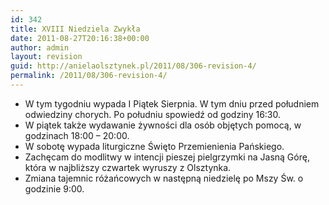 ```yaml
---
id: 342
title: XVIII Niedziela Zwykła
date: 2011-08-27T20:16:38+00:00
author: admin
layout: revision
guid: http://anielaolsztynek.pl/2011/08/306-revision-4/
permalink: /2011/08/306-revision-4/
---
```

  * W tym tygodniu wypada I Piątek Sierpnia. W tym dniu przed południem odwiedziny chorych. Po południu spowiedź od godziny 16:30.
  * W piątek także wydawanie żywności dla osób objętych pomocą, w godzinach 18:00 &#8211; 20:00.
  * W sobotę wypada liturgiczne Święto Przemienienia Pańskiego.
  * Zachęcam do modlitwy w intencji pieszej pielgrzymki na Jasną Górę, która w najbliższy czwartek wyruszy z Olsztynka.
  * Zmiana tajemnic różańcowych w następną niedzielę po Mszy Św. o godzinie 9:00.